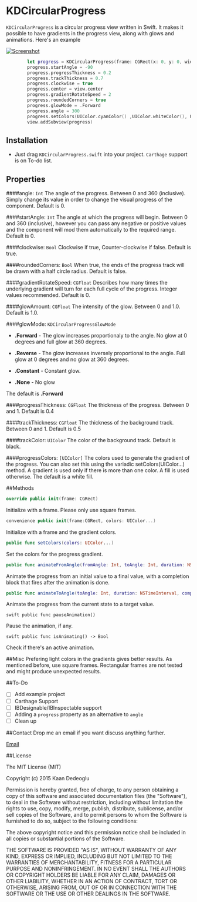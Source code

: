 # KDCircularProgress
`KDCircularProgress` is a circular progress view written in Swift. It makes it possible to have gradients in the progress view, along with glows and animations. Here's an example

[![Screenshot](https://raw.githubusercontent.com/kaandedeoglu/KDCircularProgress/master/screenshot.png)](http://youtu.be/iIdas72MXOg)

```swift
        let progress = KDCircularProgress(frame: CGRect(x: 0, y: 0, width: 300, height: 300))
        progress.startAngle = -90
        progress.progressThickness = 0.2
        progress.trackThickness = 0.7
        progress.clockwise = true
        progress.center = view.center
        progress.gradientRotateSpeed = 2
        progress.roundedCorners = true
        progress.glowMode = .Forward
        progress.angle = 300
        progress.setColors(UIColor.cyanColor() ,UIColor.whiteColor(), UIColor.magentaColor())
        view.addSubview(progress)
```

## Installation

- Just drag `KDCircularProgress.swift` into your project. `Carthage` support is on To-do list.

## Properties

####angle: `Int`
The angle of the progress. Between 0 and 360 (inclusive). Simply change its value in order to change the visual progress of the component. Default is 0.

####startAngle: `Int`
The angle at which the progress will begin. Between 0 and 360 (inclusive), however you can pass any negative or positive values and the component will mod them automatically to the required range. Default is 0.

####clockwise: `Bool`
Clockwise if true, Counter-clockwise if false. Default is true.

####roundedCorners: `Bool`
When true, the ends of the progress track will be drawn with a half circle radius. Default is false.

####gradientRotateSpeed: `CGFloat`
Describes how many times the underlying gradient will turn for each full cycle of the progress. Integer values recommended. Default is 0.

####glowAmount: `CGFloat`
The intensity of the glow. Between 0 and 1.0. Default is 1.0.

####glowMode: `KDCircularProgressGlowMode`
- **.Forward** - The glow increases proportionaly to the angle. No glow at 0 degrees and full glow at 360 degrees.

- **.Reverse** - The glow increases inversely proportional to the angle. Full glow at 0 degrees and no glow at 360 degrees.

- **.Constant** - Constant glow.

- **.None** - No glow

The default is **.Forward**

####progressThickness: `CGFloat`
The thickness of the progress. Between 0 and 1. Default is 0.4

####trackThickness: `CGFloat`
The thickness of the background track. Between 0 and 1. Default is 0.5

####trackColor: `UIColor`
The color of the background track. Default is black.

####progressColors: `[UIColor]`
The colors used to generate the gradient of the progress. You can also set this using the variadic setColors(UIColor...) method. A gradient is used only if there is more than one color. A fill is used otherwise. The default is a white fill.

##Methods
```swift 
override public init(frame: CGRect)
```
Initialize with a frame. Please only use square frames.

```swift 
convenience public init(frame:CGRect, colors: UIColor...)
```
Initialize with a frame and the gradient colors.

```swift 
public func setColors(colors: UIColor...)
```

Set the colors for the progress gradient.

```swift
public func animateFromAngle(fromAngle: Int, toAngle: Int, duration: NSTimeInterval, completion: ((Bool) -> Void)?)
```

Animate the progress from an initial value to a final value, with a completion block that fires after the animation is done.

```swift
public func animateToAngle(toAngle: Int, duration: NSTimeInterval, completion: ((Bool) -> Void)?)
```

Animate the progress from the current state to a target value.

```
swift public func pauseAnimation()
```

Pause the animation, if any.

```
swift public func isAnimating() -> Bool
```

Check if there's an active animation.

##Misc
Prefering light colors in the gradients gives better results. As mentioned before, use square frames. Rectangular frames are not tested and might produce unexpected results.

##To-Do
- [ ] Add example project
- [ ] Carthage Support
- [ ] IBDesignable/IBInspectable support
- [ ] Adding a `progress` property as an alternative to `angle`
- [ ] Clean up

##Contact
Drop me an email if you want discuss anything further.

[Email](kaandedeoglu@me.com)

##License

The MIT License (MIT)

Copyright (c) 2015 Kaan Dedeoglu

Permission is hereby granted, free of charge, to any person obtaining a copy
of this software and associated documentation files (the "Software"), to deal
in the Software without restriction, including without limitation the rights
to use, copy, modify, merge, publish, distribute, sublicense, and/or sell
copies of the Software, and to permit persons to whom the Software is
furnished to do so, subject to the following conditions:

The above copyright notice and this permission notice shall be included in all
copies or substantial portions of the Software.

THE SOFTWARE IS PROVIDED "AS IS", WITHOUT WARRANTY OF ANY KIND, EXPRESS OR
IMPLIED, INCLUDING BUT NOT LIMITED TO THE WARRANTIES OF MERCHANTABILITY,
FITNESS FOR A PARTICULAR PURPOSE AND NONINFRINGEMENT. IN NO EVENT SHALL THE
AUTHORS OR COPYRIGHT HOLDERS BE LIABLE FOR ANY CLAIM, DAMAGES OR OTHER
LIABILITY, WHETHER IN AN ACTION OF CONTRACT, TORT OR OTHERWISE, ARISING FROM,
OUT OF OR IN CONNECTION WITH THE SOFTWARE OR THE USE OR OTHER DEALINGS IN THE
SOFTWARE.
